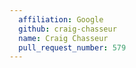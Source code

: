 ```yaml
---
  affiliation: Google
  github: craig-chasseur
  name: Craig Chasseur
  pull_request_number: 579
---
```

